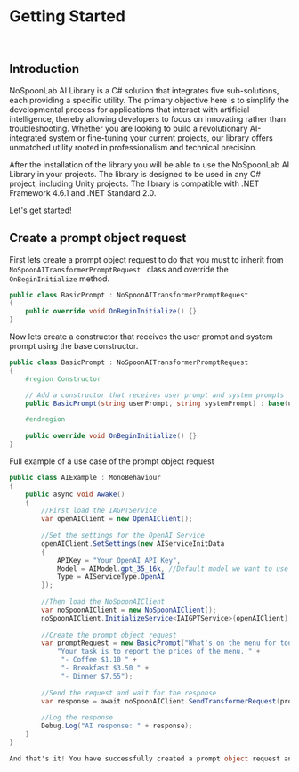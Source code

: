 # Getting Started

<br>

## Introduction

NoSpoonLab AI Library is a C# solution that integrates five sub-solutions, each providing a specific utility. The primary objective here is to simplify the developmental process for applications that interact with artificial intelligence, thereby allowing developers to focus on innovating rather than troubleshooting. Whether you are looking to build a revolutionary AI-integrated system or fine-tuning your current projects, our library offers unmatched utility rooted in professionalism and technical precision.

After the installation of the library you will be able to use the NoSpoonLab AI Library in your projects. 
The library is designed to be used in any C# project, including Unity projects. 
The library is compatible with .NET Framework 4.6.1 and .NET Standard 2.0.

Let's get started!

## Create a prompt object request

First lets create a prompt object request to do that you must to inherit from ```NoSpoonAITransformerPromptRequest ``` class and override the ```OnBeginInitialize``` method.

```csharp
public class BasicPrompt : NoSpoonAITransformerPromptRequest 
{
    public override void OnBeginInitialize() {}
}
```

Now lets create a constructor that receives the user prompt and system prompt using the base constructor.

```csharp
public class BasicPrompt : NoSpoonAITransformerPromptRequest 
{
    #region Constructor

    // Add a constructor that receives user prompt and system prompts
    public BasicPrompt(string userPrompt, string systemPrompt) : base(userPrompt, systemPrompt) {}

    #endregion
    
    public override void OnBeginInitialize() {}
}
```

Full example of a use case of the prompt object request

```csharp
public class AIExample : MonoBehaviour
{
    public async void Awake()
    {
        //First load the IAGPTService
        var openAIClient = new OpenAIClient();
        
        //Set the settings for the OpenAI Service
        openAIClient.SetSettings(new AIServiceInitData
        {
            APIKey = "Your OpenAI API Key",
            Model = AIModel.gpt_35_16k, //Default model we want to use in case we don't specify one in the prompt object request
            Type = AIServiceType.OpenAI
        });
        
        //Then load the NoSpoonAIClient
        var noSpoonAIClient = new NoSpoonAIClient();
        noSpoonAIClient.InitializeService<IAIGPTService>(openAIClient);
        
        //Create the prompt object request 
        var promptRequest = new BasicPrompt("What's on the menu for today and how much does it cost? ",
            "Your task is to report the prices of the menu. " +
             "- Coffee $1.10 " +
             "- Breakfast $3.50 " +
             "- Dinner $7.55");
        
        //Send the request and wait for the response
        var response = await noSpoonAIClient.SendTransformerRequest(promptRequest);
        
        //Log the response
        Debug.Log("AI response: " + response);
    }
}

And that's it! You have successfully created a prompt object request and sent it to the AI service.
```
